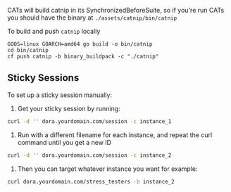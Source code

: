 CATs will build catnip in its SynchronizedBeforeSuite, 
so if you're run CATs you should have the binary 
at `./assets/catnip/bin/catnip`

To build and push `catnip` locally
```
GOOS=linux GOARCH=amd64 go build -o bin/catnip
cd bin/catnip
cf push catnip -b binary_buildpack -c "./catnip"
```

## Sticky Sessions

To set up a sticky session manually:

1. Get your sticky session by running:
```bash
curl -d '' dora.yourdomain.com/session -c instance_1
```
1. Run with a different filename for each instance, and repeat the curl command until you get a new ID
```bash
curl -d '' dora.yourdomain.com/session -c instance_2
```
1. Then you can target whatever instance you want for example:
```bash
curl dora.yourdomain.com/stress_testers -b instance_2
